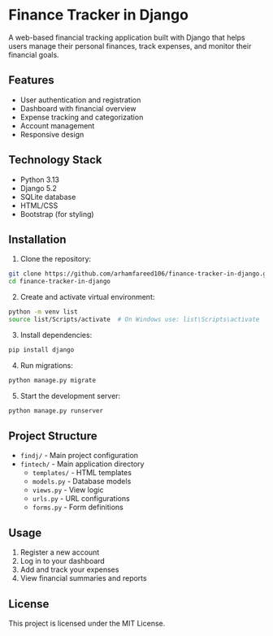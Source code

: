 # Finance Tracker in Django

A web-based financial tracking application built with Django that helps users manage their personal finances, track expenses, and monitor their financial goals.

## Features

- User authentication and registration
- Dashboard with financial overview
- Expense tracking and categorization
- Account management
- Responsive design

## Technology Stack

- Python 3.13
- Django 5.2
- SQLite database
- HTML/CSS
- Bootstrap (for styling)

## Installation

1. Clone the repository:
```bash
git clone https://github.com/arhamfareed106/finance-tracker-in-django.git
cd finance-tracker-in-django
```

2. Create and activate virtual environment:
```bash
python -m venv list
source list/Scripts/activate  # On Windows use: list\Scripts\activate
```

3. Install dependencies:
```bash
pip install django
```

4. Run migrations:
```bash
python manage.py migrate
```

5. Start the development server:
```bash
python manage.py runserver
```

## Project Structure

- `findj/` - Main project configuration
- `fintech/` - Main application directory
  - `templates/` - HTML templates
  - `models.py` - Database models
  - `views.py` - View logic
  - `urls.py` - URL configurations
  - `forms.py` - Form definitions

## Usage

1. Register a new account
2. Log in to your dashboard
3. Add and track your expenses
4. View financial summaries and reports

## License

This project is licensed under the MIT License.
